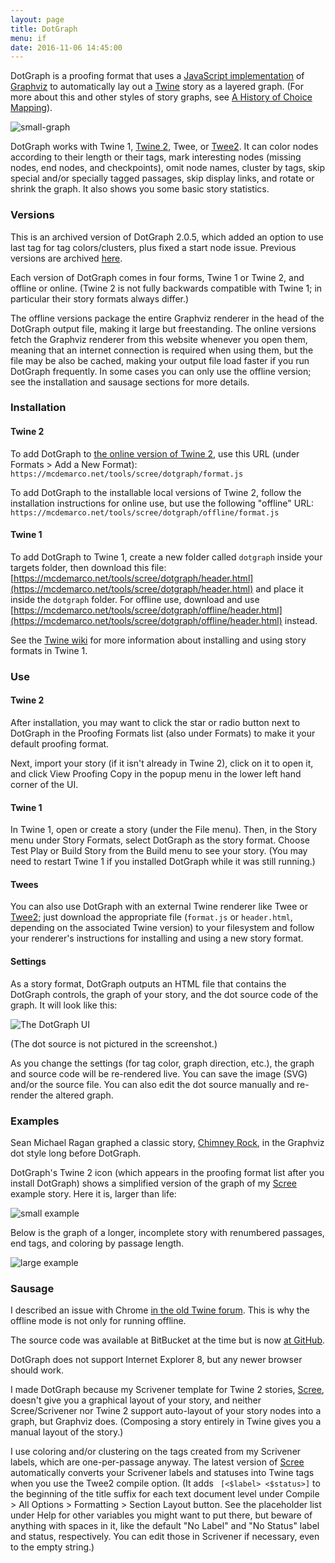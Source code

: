 ```yaml
---
layout: page
title: DotGraph
menu: if
date: 2016-11-06 14:45:00
---
```


DotGraph is a proofing format that uses a [JavaScript implementation](https://github.com/mdaines/viz.js/) of [Graphviz](http://www.graphviz.org) to automatically lay out a [Twine](https://twinery.org/) story as a layered graph.  (For more about this and other styles of story graphs, see [A History of Choice Mapping](/blog/2017/10/27/history-of-choice-mapping/)).

![small-graph](icon.svg)

DotGraph works with Twine 1, [Twine 2](https://twinery.org/2/), Twee, or [Twee2](https://dan-q.github.io/twee2/).  It can color nodes according to their length or their tags, mark interesting nodes (missing nodes, end nodes, and checkpoints), omit node names, cluster by tags, skip special and/or specially tagged passages, skip display links, and rotate or shrink the graph.  It also shows you some basic story statistics.

### Versions

This is an archived version of DotGraph 2.0.5, which added an option to use last tag for tag colors/clusters, plus fixed a start node issue.  Previous versions are archived [here](/tools/scree/dotgraph/versions.html).

Each version of DotGraph comes in four forms, Twine 1 or Twine 2, and offline or online.  (Twine 2 is not fully backwards compatible with Twine 1; in particular their story formats always differ.)

The offline versions package the entire Graphviz renderer in the head of the DotGraph output file, making it large but freestanding.  The online versions fetch the Graphviz renderer from this website whenever you open them, meaning that an internet connection is required when using them, but the file may be also be cached, making your output file load faster if you run DotGraph frequently.  In some cases you can only use the offline version; see the installation and sausage sections for more details.

### Installation

#### Twine 2

To add DotGraph to [the online version of Twine 2](https://twinery.org/2/), use this URL (under Formats > Add a New Format): `https://mcdemarco.net/tools/scree/dotgraph/format.js`    

To add DotGraph to the installable local versions of Twine 2, follow the installation instructions for online use, but use the following "offline" URL:  `https://mcdemarco.net/tools/scree/dotgraph/offline/format.js`    

#### Twine 1

To add DotGraph to Twine 1, create a new folder called `dotgraph` inside your targets folder, then download this file: [https://mcdemarco.net/tools/scree/dotgraph/header.html](https://mcdemarco.net/tools/scree/dotgraph/header.html) and place it inside the `dotgraph` folder.  For offline use, download and use [https://mcdemarco.net/tools/scree/dotgraph/offline/header.html](https://mcdemarco.net/tools/scree/dotgraph/offline/header.html) instead.

See the [Twine wiki](http://twinery.org/wiki/twine1:story_format#adding_formats) for more information about installing and using story formats in Twine 1.


### Use

#### Twine 2

After installation, you may want to click the star or radio button next to DotGraph in the Proofing Formats list (also under Formats) to make it your default proofing format.

Next, import your story (if it isn't already in Twine 2), click on it to open it, and click View Proofing Copy in the popup menu in the lower left hand corner of the UI.

#### Twine 1

In Twine 1, open or create a story (under the File menu).  Then, in the Story menu under Story Formats, select DotGraph as the story format.  Choose Test Play or Build Story from the Build menu to see your story.  (You may need to restart Twine 1 if you installed DotGraph while it was still running.)

#### Twees

You can also use DotGraph with an external Twine renderer like Twee or [Twee2](http://twee2.danq.me); just download the appropriate file (`format.js` or `header.html`, depending on the associated Twine version) to your filesystem and follow your renderer's instructions for installing and using a new story format.


#### Settings

As a story format, DotGraph outputs an HTML file that contains the DotGraph controls, the graph of your story, and the dot source code of the graph.  It will look like this:

![The DotGraph UI](/tools/scree/dotgraph/ui.png)

(The dot source is not pictured in the screenshot.)

As you change the settings (for tag color, graph direction, etc.), the graph and source code will be re-rendered live.  You can save the image (SVG) and/or the source file.
You can also edit the dot source manually and re-render the altered graph.  

### Examples

Sean Michael Ragan graphed a classic story, [Chimney Rock](http://www.seanmichaelragan.com/html/%5B2008-03-07%5D_Choose_Your_Own_Adventure_book_as_directed_graph.shtml), in the Graphviz dot style long before DotGraph.

DotGraph's Twine 2 icon (which appears in the proofing format list after you install DotGraph) shows a simplified version of the graph of my [Scree](/tools/scree/) example story.  Here it is, larger than life:

![small example](icon.svg)

Below is the graph of a longer, incomplete story with renumbered passages, end tags, and coloring by passage length.  

![large example](/tools/scree/dotgraph/example.svg)


### Sausage

I described an issue with Chrome [in the old Twine forum](https://twinery.org/forum/discussion/7879/a-proofing-format-using-graphviz-and-a-chrome-issue).  This is why the offline mode is not only for running offline.

The source code was available at BitBucket at the time but is now [at GitHub](https://github.com/mcdemarco/dotgraph).

DotGraph does not support Internet Explorer 8, but any newer browser should work.

I made DotGraph because my Scrivener template for Twine 2 stories, [Scree](/tools/scree), doesn't give you a graphical layout of your story, and neither Scree/Scrivener nor Twine 2 support auto-layout of your story nodes into a graph, but Graphviz does.  (Composing a story entirely in Twine gives you a manual layout of the story.)

I use coloring and/or clustering on the tags created from my Scrivener labels, which are one-per-passage anyway.  The latest version of  [Scree](/tools/scree/) automatically converts your Scrivener labels and statuses into Twine tags when you use the Twee2 compile option.  (It adds ` [<$label> <$status>]` to the beginning of the title suffix for each text document level under Compile > All Options > Formatting > Section Layout button.  See the placeholder list under Help for other variables you might want to put there, but beware of anything with spaces in it, like the default "No Label" and "No Status" label and status, respectively.  You can edit those in Scrivener if necessary, even to the empty string.)

